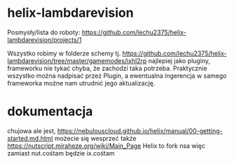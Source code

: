 # helix-lambdarevision
Posmysły/lista do roboty: https://github.com/lechu2375/helix-lambdarevision/projects/1

Wszystko robimy w folderze schemy tj. https://github.com/lechu2375/helix-lambdarevision/tree/master/gamemodes/ixhl2rp 
najlepiej jako pluginy, frameworku nie tykać chyba, że zachodzi taka potrzeba. Praktycznie wszystko można nadpisać przez Plugin, a ewentualna ingerencja w samego frameworka możne nam utrudnić jego aktualizację.

# dokumentacja
chujowa ale jest, https://nebulouscloud.github.io/helix/manual/00-getting-started.md.html
możecie się wesprzeć także https://nutscript.miraheze.org/wiki/Main_Page
Helix to fork nsa więc zamiast nut.cośtam będzie ix.cośtam
